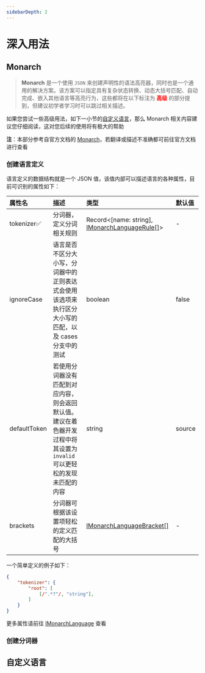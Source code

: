```yaml
---
sidebarDepth: 2
---
```


# 深入用法

## Monarch

> **Monarch** 是一个使用 `JSON` 来创建声明性的语法高亮器，同时也是一个通用的解决方案。该方案可以指定具有复杂状态转换、动态大括号匹配、自动完成、嵌入其他语言等高亮行为，这些都将在以下标注为 **<font color="red">高级</font>** 的部分提到，但建议初学者学习时可以跳过相关描述。

如果您尝试一些高级用法，如下一小节的[自定义语言][]，那么 Monarch 相关内容建议您仔细阅读，这对您后续的使用将有极大的帮助

**注**：本部分参考自官方文档的 [Monarch][]，若翻译或描述不准确都可前往官方文档进行查看


### 创建语言定义

语言定义的数据结构就是一个 JSON 值，该值内部可以描述语言的各种属性，目前可识别的属性如下：

|   属性名  |  描述   |   类型  |   默认值    |
|   :--   |   :--    |   :--    |   :--    |
|   tokenizer:white_check_mark: |   分词器，定义分词相关规则  |  Record<[name: string], [IMonarchLanguageRule[]]()>   | -   |
|   ignoreCase  |    语言是否不区分大小写，分词器中的正则表达式会使用该选项来执行区分大小写的匹配，以及 cases 分支中的测试   |   boolean   |    false   |
|   defaultToken|    若使用分词器没有匹配到对应内容，则会返回默认值。建议在着色器开发过程中将其设置为 `invalid` 可以更轻松的发现未匹配的内容   |   string    |  source  |
|   brackets    |       分词器可根据该设置项轻松的定义匹配的大括号        |   [IMonarchLanguageBracket[]]() |   -   |

一个简单定义的例子如下：
```json
{
    "tokenizer": {
        "root": [
            [/".*?"/, "string"],
        ]
    }
}
```

更多属性请前往 [IMonarchLanguage][] 查看

### 创建分词器


## 自定义语言


[自定义语言]: ./DepthUsage.md#自定义语言
[IMonarchLanguage]: /interface/Language.md#IMonarchLanguage
[Monarch]: https://microsoft.github.io/monaco-editor/monarch.html